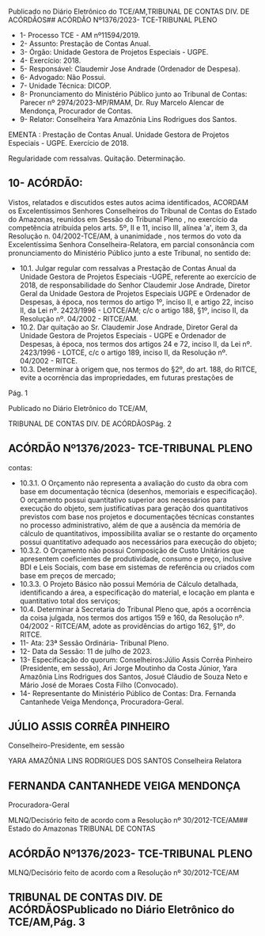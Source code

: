 Publicado  no  Diário  Eletrônico do TCE/AM,TRIBUNAL DE CONTAS DIV. DE ACÓRDÃOS## ACÓRDÃO Nº1376/2023- TCE-TRIBUNAL PLENO

- 1- Processo TCE - AM nº11594/2019.
- 2- Assunto: Prestação de Contas Anual.
- 3- Órgão: Unidade Gestora de Projetos Especiais - UGPE.
- 4- Exercício: 2018.
- 5- Responsável: Claudemir Jose Andrade (Ordenador de Despesa).
- 6- Advogado: Não Possui.
- 7- Unidade Técnica: DICOP.
- 8- Pronunciamento  do  Ministério  Público  junto  ao  Tribunal  de  Contas: Parecer  nº 2974/2023-MP/RMAM, Dr. Ruy Marcelo Alencar de Mendonça, Procurador de Contas.
- 9- Relator: Conselheira Yara Amazônia Lins Rodrigues dos Santos.

EMENTA : Prestação  de  Contas  Anual.  Unidade Gestora  de  Projetos  Especiais  -  UGPE.  Exercício de 2018.

Regularidade com ressalvas. Quitação. Determinação.

## 10-  ACÓRDÃO:

Vistos, relatados e discutidos estes autos acima identificados, ACORDAM os Excelentíssimos Senhores Conselheiros do Tribunal de Contas do Estado do Amazonas, reunidos em Sessão do Tribunal Pleno , no exercício da competência atribuída pelos arts. 5º, II e 11, inciso III, alínea 'a', item 3, da Resolução n. 04/2002-TCE/AM, à unanimidade , nos  termos  do  voto  da  Excelentíssima  Senhora  Conselheira-Relatora, em  parcial consonância com pronunciamento do Ministério Público junto a este Tribunal, no sentido de:

- 10.1. Julgar  regular  com  ressalvas a  Prestação  de  Contas  Anual  da Unidade Gestora de Projetos Especiais -UGPE,  referente ao exercício  de  2018,  de  responsabilidade  do  Senhor Claudemir Jose Andrade, Diretor Geral da Unidade Gestora de Projetos Especiais UGPE e Ordenador de Despesas, à época, nos termos do artigo 1º, inciso II, e artigo 22, inciso II, da Lei nº. 2423/1996 - LOTCE/AM; c/c o artigo 188, §1º, inciso II, da Resolução nº. 04/2002 - RITCE/AM.
- 10.2. Dar  quitação ao  Sr. Claudemir  Jose  Andrade, Diretor  Geral  da Unidade  Gestora  de  Projetos  Especiais  -  UGPE  e  Ordenador  de Despesas, à época, nos termos dos artigos 24 e 72, inciso II, da Lei nº. 2423/1996 - LOTCE, c/c o artigo 189, inciso II, da Resolução nº. 04/2002 - RITCE.
- 10.3. Determinar à origem que, nos termos do §2º, do art. 188, do RITCE, evite  a  ocorrência  das  impropriedades,  em  futuras  prestações  de

Pág. 1

Publicado  no  Diário  Eletrônico do TCE/AM,

TRIBUNAL DE CONTAS DIV. DE ACÓRDÃOSPág. 2

## ACÓRDÃO Nº1376/2023- TCE-TRIBUNAL PLENO

contas:

- 10.3.1. O  Orçamento  não  representa  a  avaliação  do  custo  da  obra com base em documentação técnica (desenhos, memoriais e especificação). O orçamento possui quantitativo superior aos necessários para execução do objeto, sem justificativas para geração dos quantitativos previstos com base nos projetos e documentações técnicas  constantes  no  processo  administrativo,  além  de  que  a ausência da memória de cálculo de quantitativos, impossibilita avaliar se o restante do orçamento  possui quantitativo adequado  aos necessários para execução do objeto;
- 10.3.2. O Orçamento não possui Composição de Custo Unitários que apresentem coeficientes de produtividade, consumo e preço, inclusive BDI e Leis Sociais, com base em sistemas de referência ou criados com base em preços de mercado;
- 10.3.3. O  Projeto Básico não possui Memória de Cálculo detalhada, identificando a área, a especificação do material, e locação em planta e quantitativo total dos serviços;
- 10.4. Determinar à Secretaria do Tribunal Pleno que, após a ocorrência da coisa  julgada,  nos  termos  dos  artigos  159  e  160,  da  Resolução  nº. 04/2002 - RITCE/AM, adote as providências do artigo 162, §1º, do RITCE.
- 11-  Ata: 23ª Sessão Ordinária- Tribunal Pleno.
- 12-  Data da Sessão: 11 de julho de 2023.
- 13-  Especificação  do  quorum: Conselheiros:Júlio  Assis  Corrêa  Pinheiro  (Presidente, em sessão), Ari Jorge Moutinho da Costa Júnior, Yara Amazônia Lins Rodrigues dos Santos, Josué  Cláudio de Souza  Neto  e  Mário  José  de  Moraes Costa  Filho (Convocado).
- 14-  Representante do Ministério Público de Contas: Dra. Fernanda Cantanhede Veiga Mendonça, Procuradora-Geral.

## JÚLIO ASSIS CORRÊA PINHEIRO

Conselheiro-Presidente, em sessão

YARA AMAZÔNIA LINS RODRIGUES DOS SANTOS Conselheira Relatora

## FERNANDA CANTANHEDE VEIGA MENDONÇA

Procuradora-Geral

MLNQ/Decisório feito de acordo com a Resolução nº 30/2012-TCE/AM## Estado do Amazonas TRIBUNAL DE CONTAS

## ACÓRDÃO Nº1376/2023- TCE-TRIBUNAL PLENO

MLNQ/Decisório feito de acordo com a Resolução nº 30/2012-TCE/AM

## TRIBUNAL DE CONTAS DIV. DE ACÓRDÃOSPublicado  no  Diário  Eletrônico do TCE/AM,Pág. 3